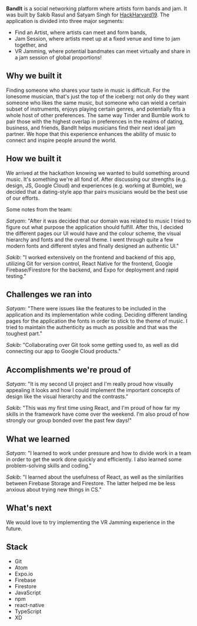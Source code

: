 **BandIt** is a social networking platform where artists form bands and jam.
It was built by Sakib Rasul and Satyam Singh for [HackHarvard19](https://hackharvard2019.devpost.com).
The application is divided into three major segments:
- Find an Artist, where artists can meet and form bands,
- Jam Session, where artists meet up at a fixed venue and time to jam together, and
- VR Jamming, where potential bandmates can meet virtually and share in a jam session of global proportions!

## Why we built it

Finding someone who shares your taste in music is difficult. For the lonesome musician, that's just the top of the iceberg:
not only do they want someone who likes the same music, but someone who can wield a certain subset of instruments,
enjoys playing certain genres, and potentially fits a whole host of other preferences.
The same way Tinder and Bumble work to pair those with the highest overlap in preferences in the realms of dating, business, and friends,
BandIt helps musicians find their next ideal jam partner. We hope that this experience enhances the ability of music to connect and inspire
people around the world.

## How we built it

We arrived at the hackathon knowing we wanted to build something around music. It's something we're all fond of.
After discussing our strengths (e.g. design, JS, Google Cloud) and experiences (e.g. working at Bumble),
we decided that a dating-style app thar pairs musicians would be the best use of our efforts.

Some notes from the team:

*Satyam*: "After it was decided that our domain was related to music I tried to figure out what purpose the application should fulfill.
After this, I decided the different pages our UI would have and the colour scheme, the visual hierarchy and fonts and the overall theme.
I went through quite a few modern fonts and different styles and finally designed an authentic UI."

*Sakib*: "I worked extensively on the frontend and backend of this app, utilizing Git for version control, React Native for the frontend,
Google Firebase/Firestore for the backend, and Expo for deployment and rapid testing."

## Challenges we ran into

*Satyam*: "There were issues like the features to be included in the application and its implementation while coding.
Deciding different landing pages for the application the fonts in order to stick to the theme of music.
I tried to maintain the authenticity as much as possible and that was the toughest part."

*Sakib*: "Collaborating over Git took some getting used to, as well as did connecting our app to Google Cloud products."

## Accomplishments we're proud of

*Satyam*: "It is my second UI project and I'm really proud how visually appealing it looks and how I could implement the important concepts of design
like the visual hierarchy and the contrasts."

*Sakib*: "This was my first time using React, and I'm proud of how far my skills in the framework have come over the weekend.
I'm also proud of how strongly our group bonded over the past few days!"

## What we learned

*Satyam*: "I learned to work under pressure and how to divide work in a team in order to get the work done quickly and efficiently.
I also learned some problem-solving skills and coding."

*Sakib*: "I learned about the usefulness of React, as well as the similarities between Firebase Storage and Firestore.
The latter helped me be less anxious about trying new things in CS."

## What's next

We would love to try implementing the VR Jamming experience in the future.

## Stack
- Git
- Atom
- Expo.io
- Firebase
- Firestore
- JavaScript
- npm
- react-native
- TypeScript
- XD
